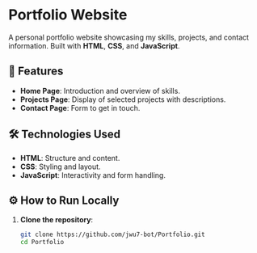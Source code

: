 # Portfolio Website

A personal portfolio website showcasing my skills, projects, and contact information. Built with **HTML**, **CSS**, and **JavaScript**.

## 🚀 Features

- **Home Page**: Introduction and overview of skills.
- **Projects Page**: Display of selected projects with descriptions.
- **Contact Page**: Form to get in touch.

## 🛠️ Technologies Used

- **HTML**: Structure and content.
- **CSS**: Styling and layout.
- **JavaScript**: Interactivity and form handling.

## ⚙️ How to Run Locally

1. **Clone the repository**:
   ```bash
   git clone https://github.com/jwu7-bot/Portfolio.git
   cd Portfolio
   ```
